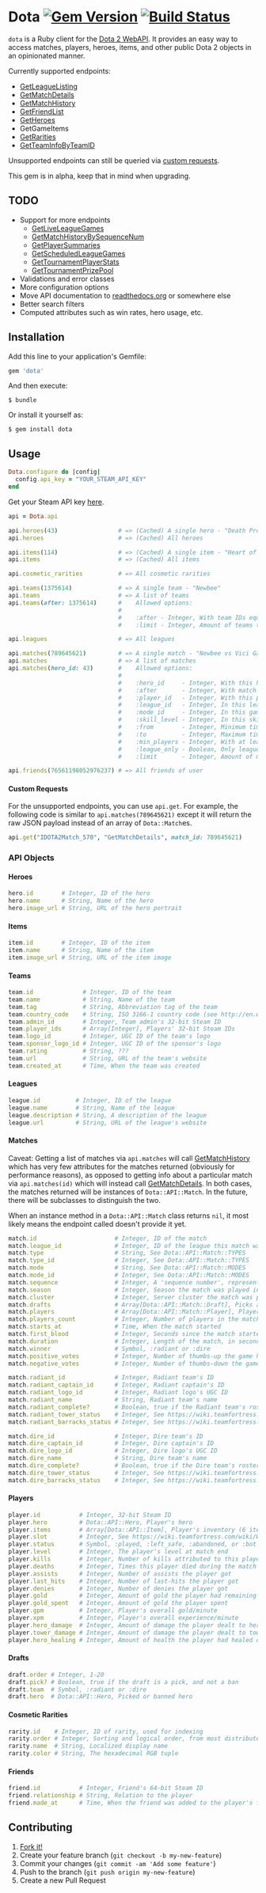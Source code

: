 # Dota [![Gem Version](https://badge.fury.io/rb/dota.svg)](http://badge.fury.io/rb/dota) [![Build Status](https://travis-ci.org/vinnicc/dota.svg?branch=master)](https://travis-ci.org/vinnicc/dota)

`dota` is a Ruby client for the [Dota 2 WebAPI](https://wiki.teamfortress.com/wiki/WebAPI#Dota_2). It provides an easy way to access matches, players, heroes, items, and other public Dota 2 objects in an opinionated manner.

Currently supported endpoints:

- [GetLeagueListing](https://wiki.teamfortress.com/wiki/WebAPI/GetLeagueListing)
- [GetMatchDetails](https://wiki.teamfortress.com/wiki/WebAPI/GetMatchDetails)
- [GetMatchHistory](https://wiki.teamfortress.com/wiki/WebAPI/GetMatchHistory)
- [GetFriendList](https://wiki.teamfortress.com/wiki/WebAPI/GetFriendList)
- [GetHeroes](https://wiki.teamfortress.com/wiki/WebAPI/GetHeroes)
- GetGameItems
- [GetRarities](https://wiki.teamfortress.com/wiki/WebAPI/GetRarities)
- [GetTeamInfoByTeamID](https://wiki.teamfortress.com/wiki/WebAPI/GetTeamInfoByTeamID)

Unsupported endpoints can still be queried via [custom requests](#custom-requests).

This gem is in alpha, keep that in mind when upgrading.

## TODO

- Support for more endpoints
  - [GetLiveLeagueGames](https://wiki.teamfortress.com/wiki/WebAPI/GetLiveLeagueGames)
  - [GetMatchHistoryBySequenceNum](https://wiki.teamfortress.com/wiki/WebAPI/GetMatchHistoryBySequenceNum)
  - [GetPlayerSummaries](https://wiki.teamfortress.com/wiki/WebAPI/GetPlayerSummaries)
  - [GetScheduledLeagueGames](https://wiki.teamfortress.com/wiki/WebAPI/GetScheduledLeagueGames)
  - [GetTournamentPlayerStats](https://wiki.teamfortress.com/wiki/WebAPI/GetTournamentPlayerStats)
  - [GetTournamentPrizePool](https://wiki.teamfortress.com/wiki/WebAPI/GetTournamentPrizePool)
- Validations and error classes
- More configuration options
- Move API documentation to [readthedocs.org](https://readthedocs.org/) or somewhere else
- Better search filters
- Computed attributes such as win rates, hero usage, etc.

## Installation

Add this line to your application's Gemfile:

```ruby
gem 'dota'
```

And then execute:

    $ bundle

Or install it yourself as:

    $ gem install dota

## Usage

```ruby
Dota.configure do |config|
  config.api_key = "YOUR_STEAM_API_KEY"
end
```

Get your Steam API key [here](http://steamcommunity.com/dev/apikey).

```ruby
api = Dota.api

api.heroes(43)                 # => (Cached) A single hero - "Death Prophet"
api.heroes                     # => (Cached) All heroes

api.items(114)                 # => (Cached) A single item - "Heart of Tarrasque"
api.items                      # => (Cached) All items

api.cosmetic_rarities          # => All cosmetic rarities

api.teams(1375614)             # => A single team - "Newbee"
api.teams                      # => A list of teams
api.teams(after: 1375614)      #    Allowed options:
                               #
                               #    :after - Integer, With team IDs equal or greater than this
                               #    :limit - Integer, Amount of teams to return (default is 100)

api.leagues                    # => All leagues

api.matches(789645621)         # => A single match - "Newbee vs Vici Gaming"
api.matches                    # => A list of matches
api.matches(hero_id: 43)       #    Allowed options:
                               #
                               #    :hero_id     - Integer, With this hero. See Dota::API::Hero::MAPPING
                               #    :after       - Integer, With match IDs equal or greater than this
                               #    :player_id   - Integer, With this player (32-bit Steam ID)
                               #    :league_id   - Integer, In this league. Use Dota.leagues to get a list of leagues
                               #    :mode_id     - Integer, In this game mode. See Dota::API::Match::MODES
                               #    :skill_level - Integer, In this skill level (ignored if :player_id is provided). See Dota::API::Match::SKILL_LEVELS
                               #    :from        - Integer, Minimum timestamp
                               #    :to          - Integer, Maximum timestamp
                               #    :min_players - Integer, With at least this number of players
                               #    :league_only - Boolean, Only league matches
                               #    :limit       - Integer, Amount of matches to return (default is 100)

api.friends(76561198052976237) # => All friends of user
```

#### Custom Requests

For the unsupported endpoints, you can use `api.get`. For example, the following code is similar to `api.matches(789645621)` except it will return the raw JSON payload instead of an array of `Dota::Match`es.

```ruby
api.get("IDOTA2Match_570", "GetMatchDetails", match_id: 789645621)
```

### API Objects

#### Heroes

```ruby
hero.id        # Integer, ID of the hero
hero.name      # String, Name of the hero
hero.image_url # String, URL of the hero portrait
```

#### Items

```ruby
item.id        # Integer, ID of the item
item.name      # String, Name of the item
item.image_url # String, URL of the item image
```

#### Teams

```ruby
team.id              # Integer, ID of the team
team.name            # String, Name of the team
team.tag             # String, Abbreviation tag of the team
team.country_code    # String, ISO 3166-1 country code (see http://en.wikipedia.org/wiki/ISO_3166-1#Current_codes)
team.admin_id        # Integer, Team admin's 32-bit Steam ID
team.player_ids      # Array[Integer], Players' 32-bit Steam IDs
team.logo_id         # Integer, UGC ID of the team's logo
team.sponsor_logo_id # Integer, UGC ID of the sponsor's logo
team.rating          # String, ???
team.url             # String, URL of the team's website
team.created_at      # Time, When the team was created
```

#### Leagues

```ruby
league.id          # Integer, ID of the league
league.name        # String, Name of the league
league.description # String, A description of the league
league.url         # String, URL of the league's website
```

#### Matches

Caveat: Getting a list of matches via `api.matches` will call [GetMatchHistory](https://wiki.teamfortress.com/wiki/WebAPI/GetMatchHistory) which has very few attributes for the matches returned (obviously for performance reasons), as opposed to getting info about a particular match via `api.matches(id)` which will instead call [GetMatchDetails](https://wiki.teamfortress.com/wiki/WebAPI/GetMatchDetails). In both cases, the matches returned will be instances of `Dota::API::Match`. In the future, there will be subclasses to distinguish the two.

When an instance method in a `Dota::API::Match` class returns `nil`, it most likely means the endpoint called doesn't provide it yet.

```ruby
match.id                      # Integer, ID of the match
match.league_id               # Integer, ID of the league this match was a part of
match.type                    # String, See Dota::API::Match::TYPES
match.type_id                 # Integer, See Dota::API::Match::TYPES
match.mode                    # String, See Dota::API::Match::MODES
match.mode_id                 # Integer, See Dota::API::Match::MODES
match.sequence                # Integer, A 'sequence number', representing the order in which matches were recorded
match.season                  # Integer, Season the match was played in
match.cluster                 # Integer, Server cluster the match was played on
match.drafts                  # Array[Dota::API::Match::Draft], Picks and bans in the match, if the game mode is "Captains Mode"
match.players                 # Array[Dota::API::Match::Player], Players in the match
match.players_count           # Integer, Number of players in the match
match.starts_at               # Time, When the match started
match.first_blood             # Integer, Seconds since the match started when first blood occured
match.duration                # Integer, Length of the match, in seconds since the match began.
match.winner                  # Symbol, :radiant or :dire
match.positive_votes          # Integer, Number of thumbs-up the game has received
match.negative_votes          # Integer, Number of thumbs-down the game has received

match.radiant_id              # Integer, Radiant team's ID
match.radiant_captain_id      # Integer, Radiant captain's ID
match.radiant_logo_id         # Integer, Radiant logo's UGC ID
match.radiant_name            # String, Radiant team's name
match.radiant_complete?       # Boolean, true if the Radiant team's roster is complete
match.radiant_tower_status    # Integer, See https://wiki.teamfortress.com/wiki/WebAPI/GetMatchDetails # Tower_Status
match.radiant_barracks_status # Integer, See https://wiki.teamfortress.com/wiki/WebAPI/GetMatchDetails # Barracks_Status

match.dire_id                 # Integer, Dire team's ID
match.dire_captain_id         # Integer, Dire captain's ID
match.dire_logo_id            # Integer, Dire logo's UGC ID
match.dire_name               # String, Dire team's name
match.dire_complete?          # Boolean, true if the Dire team's roster is complete
match.dire_tower_status       # Integer, See https://wiki.teamfortress.com/wiki/WebAPI/GetMatchDetails # Tower_Status
match.dire_barracks_status    # Integer, See https://wiki.teamfortress.com/wiki/WebAPI/GetMatchDetails # Barracks_Status
```

#### Players

```ruby
player.id           # Integer, 32-bit Steam ID
player.hero         # Dota::API::Hero, Player's hero
player.items        # Array[Dota::API::Item], Player's inventory (6 items)
player.slot         # Integer, See https://wiki.teamfortress.com/wiki/WebAPI/GetMatchDetails#Player_Slot
player.status       # Symbol, :played, :left_safe, :abandoned, or :bot
player.level        # Integer, The player's level at match end
player.kills        # Integer, Number of kills attributed to this player
player.deaths       # Integer, Times this player died during the match
player.assists      # Integer, Number of assists the player got
player.last_hits    # Integer, Number of last-hits the player got
player.denies       # Integer, Number of denies the player got
player.gold         # Integer, Amount of gold the player had remaining at the end of the match
player.gold_spent   # Integer, Amount of gold the player spent
player.gpm          # Integer, Player's overall gold/minute
player.xpm          # Integer, Player's overall experience/minute
player.hero_damage  # Integer, Amount of damage the player dealt to heroes
player.tower_damage # Integer, Amount of damage the player dealt to towers
player.hero_healing # Integer, Amount of health the player had healed on heroes
```

#### Drafts

```ruby
draft.order # Integer, 1-20
draft.pick? # Boolean, true if the draft is a pick, and not a ban
draft.team  # Symbol, :radiant or :dire
draft.hero  # Dota::API::Hero, Picked or banned hero
```

#### Cosmetic Rarities

```ruby
rarity.id    # Integer, ID of rarity, used for indexing
rarity.order # Integer, Sorting and logical order, from most distributed to least
rarity.name  # String, Localized display name
rarity.color # String, The hexadecimal RGB tuple
```

#### Friends

```ruby
friend.id           # Integer, Friend's 64-bit Steam ID
friend.relationship # String, Relation to the player
friend.made_at      # Time, When the friend was added to the player's friend list
```

## Contributing

1. [Fork it!](https://github.com/vinnicc/dota/fork)
2. Create your feature branch (`git checkout -b my-new-feature`)
3. Commit your changes (`git commit -am 'Add some feature'`)
4. Push to the branch (`git push origin my-new-feature`)
5. Create a new Pull Request
